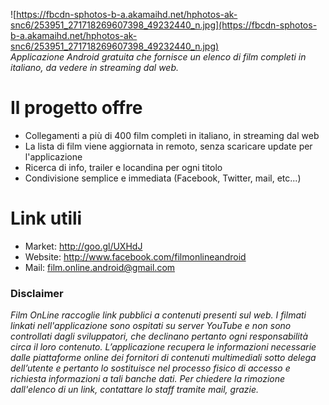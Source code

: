 ![https://fbcdn-sphotos-b-a.akamaihd.net/hphotos-ak-snc6/253951_271718269607398_49232440_n.jpg](https://fbcdn-sphotos-b-a.akamaihd.net/hphotos-ak-snc6/253951_271718269607398_49232440_n.jpg)
<br />
_Applicazione Android gratuita che fornisce un elenco di film completi in italiano, da vedere in streaming dal web._

# Il progetto offre #
  * Collegamenti a più di 400 film completi in italiano, in streaming dal web
  * La lista di film viene aggiornata in remoto, senza scaricare update per l'applicazione
  * Ricerca di info, trailer e locandina per ogni titolo
  * Condivisione semplice e immediata (Facebook, Twitter, mail, etc...)

# Link utili #
  * Market: http://goo.gl/UXHdJ
  * Website: http://www.facebook.com/filmonlineandroid
  * Mail: film.online.android@gmail.com

### Disclaimer ###
_Film OnLine raccoglie link pubblici a contenuti presenti sul web.
I filmati linkati nell'applicazione sono ospitati su server YouTube e non sono controllati dagli sviluppatori, che declinano pertanto ogni responsabilità circa il loro contenuto. L’applicazione recupera le informazioni necessarie dalle piattaforme online dei fornitori di contenuti multimediali sotto delega dell’utente e pertanto lo sostituisce nel processo fisico di accesso e richiesta informazioni a tali banche dati.
Per chiedere la rimozione dall'elenco di un link, contattare lo staff tramite mail, grazie._